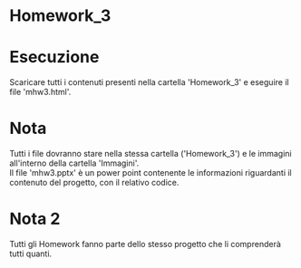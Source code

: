 # Homework_3

# Esecuzione
Scaricare tutti i contenuti presenti nella cartella 'Homework_3' e eseguire il file 'mhw3.html'.

# Nota
Tutti i file dovranno stare nella stessa cartella ('Homework_3') e le immagini all'interno della cartella 'Immagini'.</br>
Il file 'mhw3.pptx' è un power point contenente le informazioni riguardanti il contenuto del progetto, con il relativo codice.</br>

# Nota 2
Tutti gli Homework fanno parte dello stesso progetto che li comprenderà tutti quanti.
